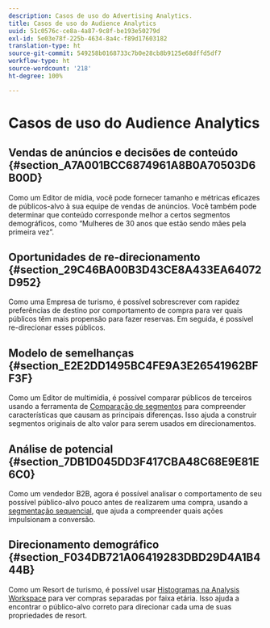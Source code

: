```yaml
---
description: Casos de uso do Advertising Analytics.
title: Casos de uso do Audience Analytics
uuid: 51c0576c-ce8a-4a87-9c8f-be193e50279d
exl-id: 5e03e78f-225b-4634-8a4c-f89d17603182
translation-type: ht
source-git-commit: 549258b0168733c7b0e28cb8b9125e68dffd5df7
workflow-type: ht
source-wordcount: '218'
ht-degree: 100%

---
```


# Casos de uso do Audience Analytics

## Vendas de anúncios e decisões de conteúdo {#section_A7A001BCC6874961A8B0A70503D6B00D}

Como um Editor de mídia, você pode fornecer tamanho e métricas eficazes de públicos-alvo à sua equipe de vendas de anúncios. Você também pode determinar que conteúdo corresponde melhor a certos segmentos demográficos, como “Mulheres de 30 anos que estão sendo mães pela primeira vez”.

## Oportunidades de re-direcionamento {#section_29C46BA00B3D43CE8A433EA64072D952}

Como uma Empresa de turismo, é possível sobrescrever com rapidez preferências de destino por comportamento de compra para ver quais públicos têm mais propensão para fazer reservas. Em seguida, é possível re-direcionar esses públicos.

## Modelo de semelhanças {#section_E2E2DD1495BC4FE9A3E26541962BFF3F}

Como um Editor de multimídia, é possível comparar públicos de terceiros usando a ferramenta de [Comparação de segmentos](https://docs.adobe.com/content/help/pt-BR/analytics/analyze/analysis-workspace/panels/segment-comparison/segment-comparison.html) para compreender características que causam as principais diferenças. Isso ajuda a construir segmentos originais de alto valor para serem usados em direcionamentos.

## Análise de potencial {#section_7DB1D045DD3F417CBA48C68E9E81E6C0}

Como um vendedor B2B, agora é possível analisar o comportamento de seu possível público-alvo pouco antes de realizarem uma compra, usando a [segmentação sequencial](https://docs.adobe.com/help/pt-BR/analytics/components/segmentation/segmentation-workflow/seg-sequential-build.html), que ajuda a compreender quais ações impulsionam a conversão.

## Direcionamento demográfico {#section_F034DB721A06419283DBD29D4A1B444B}

Como um Resort de turismo, é possível usar [Histogramas na Analysis Workspace](https://docs.adobe.com/content/help/pt-BR/analytics/analyze/analysis-workspace/visualizations/histogram.html) para ver compras separadas por faixa etária. Isso ajuda a encontrar o público-alvo correto para direcionar cada uma de suas propriedades de resort.
